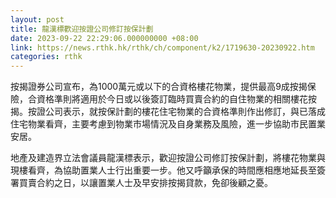 ```yaml
---
layout: post
title: 龍漢標歡迎按證公司修訂按保計劃
date: 2023-09-22 22:29:06.000000000 +08:00
link: https://news.rthk.hk/rthk/ch/component/k2/1719630-20230922.htm
categories: rthk
---
```


按揭證券公司宣布，為1000萬元或以下的合資格樓花物業，提供最高9成按揭保險，合資格準則將適用於今日或以後簽訂臨時買賣合約的自住物業的相關樓花按揭。按證公司表示，就按保計劃的樓花住宅物業的合資格準則作出修訂，與已落成住宅物業看齊，主要考慮到物業市場情況及自身業務及風險，進一步協助市民置業安居。

地產及建造界立法會議員龍漢標表示，歡迎按證公司修訂按保計劃，將樓花物業與現樓看齊，為協助置業人士行出重要一步。他又呼籲承保的時間應相應地延長至簽署買賣合約之日，以讓置業人士及早安排按揭貸款，免卻後顧之憂。
